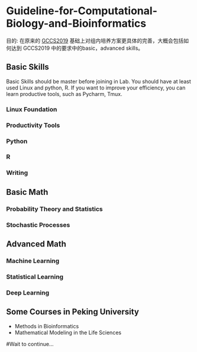 # Guideline-for-Computational-Biology-and-Bioinformatics
目的: 在原来的 [GCCS2019]() 基础上对组内培养方案更具体的完善，大概会包括如何达到 GCCS2019 中的要求中的basic，advanced skills。

## Basic Skills
Basic Skills should be master before joining in Lab. You should have at least used Linux and python, R. If you want 
to improve your efficiency, you can learn productive tools, such as Pycharm, Tmux. 

### Linux Foundation

### Productivity Tools

### Python


### R

### Writing


## Basic Math

### Probability Theory and Statistics
### Stochastic Processes


## Advanced Math

### Machine Learning
### Statistical Learning 
### Deep Learning


###

## Some Courses in Peking University

* Methods in Bioinformatics
* Mathematical Modeling in the Life Sciences


#Wait to continue...